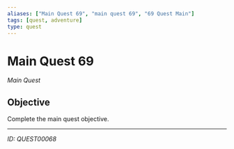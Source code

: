 ```yaml
---
aliases: ["Main Quest 69", "main quest 69", "69 Quest Main"]
tags: [quest, adventure]
type: quest
---
```


# Main Quest 69

*Main Quest*

## Objective
Complete the main quest objective.

---
*ID: QUEST00068*